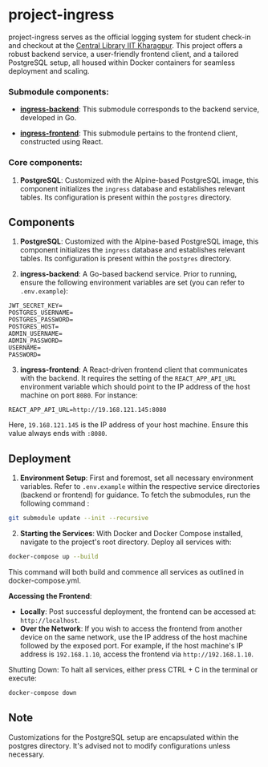 # project-ingress
project-ingress serves as the official logging system for student check-in and checkout at the [Central Library IIT Kharagpur](https://library.iitkgp.ac.in/). This project offers a robust backend service, a user-friendly frontend client, and a tailored PostgreSQL setup, all housed within Docker containers for seamless deployment and scaling.

### Submodule components:

- **[ingress-backend](https://github.com/kunalvrm555/ingress-backend.git)**: This submodule corresponds to the backend service, developed in Go.

- **[ingress-frontend](https://github.com/kunalvrm555/ingress-frontend.git)**: This submodule pertains to the frontend client, constructed using React.

### Core components:

1. **PostgreSQL**: Customized with the Alpine-based PostgreSQL image, this component initializes the `ingress` database and establishes relevant tables. Its configuration is present within the `postgres` directory.

## Components

1. **PostgreSQL**: Customized with the Alpine-based PostgreSQL image, this component initializes the `ingress` database and establishes relevant tables. Its configuration is present within the `postgres` directory.

2. **ingress-backend**: A Go-based backend service. Prior to running, ensure the following environment variables are set (you can refer to `.env.example`):

```env
JWT_SECRET_KEY=
POSTGRES_USERNAME=
POSTGRES_PASSWORD=
POSTGRES_HOST=
ADMIN_USERNAME=
ADMIN_PASSWORD=
USERNAME=
PASSWORD=
```

3. **ingress-frontend**: A React-driven frontend client that communicates with the backend. It requires the setting of the `REACT_APP_API_URL` environment variable which should point to the IP address of the host machine on port `8080`. For instance:
```env
REACT_APP_API_URL=http://19.168.121.145:8080
```
Here, `19.168.121.145` is the IP address of your host machine. Ensure this value always ends with `:8080`.

## Deployment

1. **Environment Setup**: First and foremost, set all necessary environment variables. Refer to `.env.example` within the respective service directories (backend or frontend) for guidance.
To fetch the submodules, run the following command : 
```bash
git submodule update --init --recursive
```

2. **Starting the Services**: With Docker and Docker Compose installed, navigate to the project's root directory. Deploy all services with:

```bash
docker-compose up --build
```
This command will both build and commence all services as outlined in docker-compose.yml.

**Accessing the Frontend**: 
   - **Locally**: Post successful deployment, the frontend can be accessed at: `http://localhost`.
   - **Over the Network**: If you wish to access the frontend from another device on the same network, use the IP address of the host machine followed by the exposed port. For example, if the host machine's IP address is `192.168.1.10`, access the frontend via `http://192.168.1.10`.


Shutting Down: To halt all services, either press CTRL + C in the terminal or execute:
```bash
docker-compose down
```

## Note
Customizations for the PostgreSQL setup are encapsulated within the postgres directory. It's advised not to modify configurations unless necessary.

